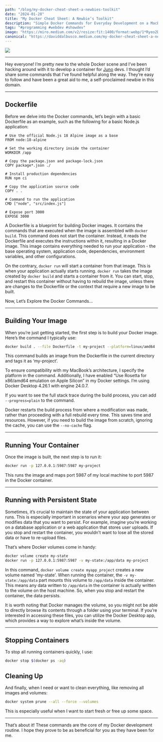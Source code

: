 ```yaml
---
path: "/blog/my-docker-cheat-sheet-a-newbies-toolkit"
date: "2024-01-28"
title: "My Docker Cheat Sheet: A Newbie’s Toolkit"
description: "Simple Docker Commands for Everyday Development on a MacBook M2."
tags: "#programming #webdev #showdev"
image: "https://miro.medium.com/v2/resize:fit:1400/format:webp/1*Ryeo2D3AbYwp-vOhW5aDWQ.png"
canonical: "https://daviddalbusco.medium.com/my-docker-cheat-sheet-a-newbies-toolkit-d8ee930bca5a"
---
```


![](https://cdn-images-1.medium.com/max/3584/1*Ryeo2D3AbYwp-vOhW5aDWQ.png)

---

Hey everyone! I’m pretty new to the whole Docker scene and I’ve been hacking around with it to develop a container for [Juno](https://juno.build) devs. I thought I’d share some commands that I’ve found helpful along the way. They’re easy to follow and have been a great aid to me, a self-proclaimed newbie in this domain.

---

## Dockerfile

Before we delve into the Docker commands, let’s begin with a basic Dockerfile as an example, such as the following for a basic Node.js application:

```
# Use the official Node.js 18 Alpine image as a base
FROM node:18-alpine

# Set the working directory inside the container
WORKDIR /app

# Copy the package.json and package-lock.json
COPY package*.json ./

# Install production dependencies
RUN npm ci

# Copy the application source code
COPY . .

# Command to run the application
CMD ["node", "src/index.js"]

# Expose port 3000
EXPOSE 3000
```

A Dockerfile is a blueprint for building Docker images. It contains the commands that are executed when the image is assembled with `docker build`. This command does not start the container. Instead, it reads the Dockerfile and executes the instructions within it, resulting in a Docker image. This image contains everything needed to run your application - the base operating system, application code, dependencies, environment variables, and other configurations.

On the contrary, `docker run` will start a container from that image. This is when your application actually starts running. `docker run` takes the image created by `docker build` and starts a container from it. You can start, stop, and restart this container without having to rebuild the image, unless there are changes to the Dockerfile or the context that require a new image to be built.

Now, Let’s Explore the Docker Commands…

---

## Building Your Image

When you’re just getting started, the first step is to build your Docker image. Here’s the command I typically use:

```bash
docker build . --file Dockerfile -t my-project --platform=linux/amd64
```

This command builds an image from the Dockerfile in the current directory and tags it as ‘my-project’.

To ensure compatibility with my MacBook’s architecture, I specify the platform in the command. Additionally, I have enabled “Use Rosetta for x86/amd64 emulation on Apple Silicon” in my Docker settings. I’m using Docker Desktop 4.26.1 with engine 24.0.7.

If you want to see the full stack trace during the build process, you can add `--progress=plain` to the command.

Docker restarts the build process from where a modification was made, rather than proceeding with a full rebuild every time. This saves time and resources. However, if you need to build the image from scratch, ignoring the cache, you can use the `--no-cache` flag.

---

## Running Your Container

Once the image is built, the next step is to run it:

```bash
docker run -p 127.0.0.1:5987:5987 my-project
```

This runs the image and maps port 5987 of my local machine to port 5987 in the Docker container.

---

## Running with Persistent State

Sometimes, it’s crucial to maintain the state of your application between runs. This is especially important in scenarios where your app generates or modifies data that you want to persist. For example, imagine you’re working on a database application or a web application that stores user uploads. If you stop and restart the container, you wouldn’t want to lose all the stored data or have to re-upload files.

That’s where Docker volumes come in handy:

```bash
docker volume create my-state
docker run -p 127.0.0.1:5987:5987 -v my-state:/app/data my-project
```

In this command, `docker volume create myapp_project` creates a new volume named 'my-state'. When running the container, the `-v my-state:/app/data` part mounts this volume to `/app/data` inside the container. This means any data written to `/app/data` in the container is actually written to the volume on the host machine. So, when you stop and restart the container, the data persists.

It is worth noting that Docker manages the volume, so you might not be able to directly browse its contents through a folder using your terminal. If you’re interested in accessing these files, you can utilize the Docker Desktop app, which provides a way to explore what’s inside the volume.

---

## Stopping Containers

To stop all running containers quickly, I use:

```bash
docker stop $(docker ps -aq)
```

## Cleaning Up

And finally, when I need or want to clean everything, like removing all images and volumes:

```bash
docker system prune --all --force --volumes
```

This is especially useful when I want to start fresh or free up some space.

---

That’s about it! These commands are the core of my Docker development routine. I hope they prove to be as beneficial for you as they have been for me.
